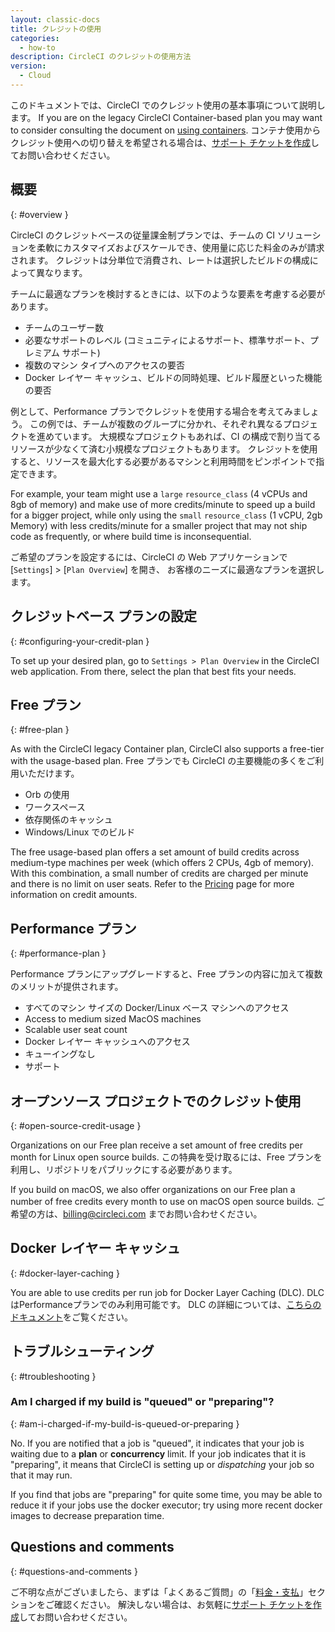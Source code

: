```yaml
---
layout: classic-docs
title: クレジットの使用
categories:
  - how-to
description: CircleCI のクレジットの使用方法
version:
  - Cloud
---
```


このドキュメントでは、CircleCI でのクレジット使用の基本事項について説明します。 If you are on the legacy CircleCI Container-based plan you may want to consider consulting the document on [using containers]({{site.baseurl}}/2.0/containers). コンテナ使用からクレジット使用への切り替えを希望される場合は、[サポート チケットを作成](https://support.circleci.com/hc/ja/requests/new)してお問い合わせください。

## 概要
{: #overview }

CircleCI のクレジットベースの従量課金制プランでは、チームの CI ソリューションを柔軟にカスタマイズおよびスケールでき、使用量に応じた料金のみが請求されます。 クレジットは分単位で消費され、レートは選択したビルドの構成によって異なります。

チームに最適なプランを検討するときには、以下のような要素を考慮する必要があります。

- チームのユーザー数
- 必要なサポートのレベル (コミュニティによるサポート、標準サポート、プレミアム サポート)
- 複数のマシン タイプへのアクセスの要否
- Docker レイヤー キャッシュ、ビルドの同時処理、ビルド履歴といった機能の要否

例として、Performance プランでクレジットを使用する場合を考えてみましょう。 この例では、チームが複数のグループに分かれ、それぞれ異なるプロジェクトを進めています。 大規模なプロジェクトもあれば、CI の構成で割り当てるリソースが少なくて済む小規模なプロジェクトもあります。 クレジットを使用すると、リソースを最大化する必要があるマシンと利用時間をピンポイントで指定できます。

For example, your team might use a `large` `resource_class` (4 vCPUs and 8gb of memory) and make use of more credits/minute to speed up a build for a bigger project, while only using the `small` `resource_class` (1 vCPU, 2gb Memory) with less credits/minute for a smaller project that may not ship code as frequently, or where build time is inconsequential.

ご希望のプランを設定するには、CircleCI の Web アプリケーションで [`Settings`] > [`Plan Overview`] を開き、 お客様のニーズに最適なプランを選択します。

## クレジットベース プランの設定
{: #configuring-your-credit-plan }

To set up your desired plan, go to `Settings > Plan Overview` in the CircleCI web application. From there, select the plan that best fits your needs.

## Free プラン
{: #free-plan }

As with the CircleCI legacy Container plan, CircleCI also supports a free-tier with the usage-based plan. Free プランでも CircleCI の主要機能の多くをご利用いただけます。

- Orb の使用
- ワークスペース
- 依存関係のキャッシュ
- Windows/Linux でのビルド

The free usage-based plan offers a set amount of build credits across medium-type machines per week (which offers 2 CPUs, 4gb of memory). With this combination, a small number of credits are charged per minute and there is no limit on user seats. Refer to the [Pricing](https://circleci.com/pricing/) page for more information on credit amounts.

## Performance プラン
{: #performance-plan }

Performance プランにアップグレードすると、Free プランの内容に加えて複数のメリットが提供されます。

- すべてのマシン サイズの Docker/Linux ベース マシンへのアクセス
- Access to medium sized MacOS machines
- Scalable user seat count
- Docker レイヤー キャッシュへのアクセス
- キューイングなし
- サポート

## オープンソース プロジェクトでのクレジット使用
{: #open-source-credit-usage }

Organizations on our Free plan receive a set amount of free credits per month for Linux open source builds. この特典を受け取るには、Free プランを利用し、リポジトリをパブリックにする必要があります。

If you build on macOS, we also offer organizations on our Free plan a number of free credits every month to use on macOS open source builds. ご希望の方は、billing@circleci.com までお問い合わせください。

## Docker レイヤー キャッシュ
{: #docker-layer-caching }

You are able to use credits per run job for Docker Layer Caching (DLC). DLCはPerformanceプランでのみ利用可能です。 DLC の詳細については、[こちらのドキュメント]({{site.baseurl}}/ja/2.0/docker-layer-caching)をご覧ください。

## トラブルシューティング
{: #troubleshooting }

### Am I charged if my build is "queued" or "preparing"?
{: #am-i-charged-if-my-build-is-queued-or-preparing }

No. If you are notified that a job is "queued", it indicates that your job is waiting due to a **plan** or **concurrency** limit. If your job indicates that it is "preparing", it means that CircleCI is setting up or _dispatching_ your job so that it may run.

If you find that jobs are "preparing" for quite some time, you may be able to reduce it if your jobs use the docker executor; try using more recent docker images to decrease preparation time.

## Questions and comments
{: #questions-and-comments }

ご不明な点がございましたら、まずは「よくあるご質問」の「[料金・支払]({{site.baseurl}}/ja/2.0/faq/#料金支払い)」セクションをご確認ください。 解決しない場合は、お気軽に[サポート チケットを作成](https://support.circleci.com/hc/ja/requests/new)してお問い合わせください。
